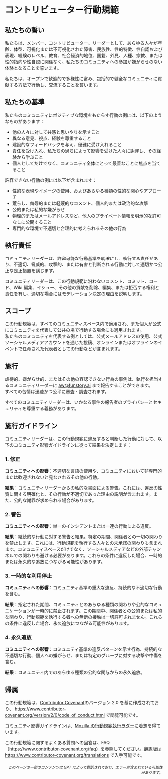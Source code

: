 # コントリビューター行動規範

## 私たちの誓い

私たちは、メンバー、コントリビューター、リーダーとして、あらゆる人々が年齢、体型、可視化または不可視化された障害、民族性、性的特徴、性自認および表現、経験のレベル、教育、社会経済的地位、国籍、外見、人種、宗教、または性的指向や性自認に関係なく、私たちのコミュニティへの参加が嫌がらせのない体験となることを誓います。

私たちは、オープンで歓迎的で多様性に富み、包括的で健全なコミュニティに貢献する方法で行動し、交流することを誓います。

## 私たちの基準

私たちのコミュニティにポジティブな環境をもたらす行動の例には、以下のようなものがあります：

* 他の人々に対して共感と思いやりを示すこと
* 異なる意見、視点、経験を尊重すること
* 建設的なフィードバックを与え、優雅に受け入れること
* 責任を受け入れ、私たちの過ちによって影響を受けた人々に謝罪し、その経験から学ぶこと
* 個人としてだけでなく、コミュニティ全体にとって最善なことに焦点を当てること

許容できない行動の例には以下が含まれます：

* 性的な表現やイメージの使用、およびあらゆる種類の性的な関心やアプローチ
* 荒らし、侮辱的または軽蔑的なコメント、個人的または政治的な攻撃
* 公的または私的な嫌がらせ
* 物理的またはメールアドレスなど、他人のプライベート情報を明示的な許可なしに公開すること
* 専門的な環境で不適切と合理的に考えられるその他の行為

## 執行責任

コミュニティリーダーは、許容可能な行動基準を明確にし、執行する責任があり、不適切、脅威的、攻撃的、または有害と判断される行動に対して適切かつ公正な是正措置を講じます。

コミュニティリーダーは、この行動規範に沿わないコメント、コミット、コード、Wiki 編集、イシュー、その他の貢献を削除、編集、または拒否する権利と責任を有し、適切な場合にはモデレーション決定の理由を説明します。

## スコープ

この行動規範は、すべてのコミュニティスペース内で適用され、また個人が公式にコミュニティを代表して公共の場で行動する場合にも適用されます。  
私たちのコミュニティを代表する例としては、公式メールアドレスの使用、公式ソーシャルメディアアカウントを通じた投稿、オンラインまたはオフラインのイベントで任命された代表者としての行動などが含まれます。

## 施行

虐待的、嫌がらせ的、またはその他の容認できない行為の事例は、執行を担当するコミュニティリーダーに aw@funstory.ai まで報告することができます。  
すべての苦情は迅速かつ公平に審査・調査されます。  

すべてのコミュニティリーダーは、いかなる事件の報告者のプライバシーとセキュリティを尊重する義務があります。

## 施行ガイドライン

コミュニティリーダーは、この行動規範に違反すると判断した行動に対して、以下のコミュニティ影響ガイドラインに従って結果を決定します：

### 1. 修正

**コミュニティへの影響**：不適切な言語の使用や、コミュニティにおいて非専門的または歓迎されないと見なされるその他の行動。

**結果**：コミュニティリーダーからの私的な書面による警告。これには、違反の性質に関する明確化と、その行動が不適切であった理由の説明が含まれます。また、公的な謝罪が求められる場合があります。

### 2. 警告

**コミュニティへの影響**：単一のインシデントまたは一連の行動による違反。

**結果**：継続的な行動に対する警告と結果。特定の期間、関係者との一切の関わりを禁止します。これには、行動規範を執行する人々との未承諾の関わりも含まれます。コミュニティスペースだけでなく、ソーシャルメディアなどの外部チャンネルでの関わりも避ける必要があります。これらの条件に違反した場合、一時的または永久的な追放につながる可能性があります。

### 3. 一時的な利用停止

**コミュニティへの影響**：コミュニティ基準の重大な違反、持続的な不適切な行動を含む。

**結果**：指定された期間、コミュニティとのあらゆる種類の関わりや公的なコミュニケーションが一時的に禁止されます。この期間中、関係者との公的または私的な関わり、行動規範を執行する者への無断の接触は一切許可されません。これらの条件に違反した場合、永久追放につながる可能性があります。

### 4. 永久追放

**コミュニティへの影響**：コミュニティ基準の違反パターンを示す行為、持続的な不適切な行動、個人への嫌がらせ、または特定のグループに対する攻撃や中傷を含む。

**結果**：コミュニティ内でのあらゆる種類の公的な関与からの永久追放。

## 帰属

この行動規範は、[Contributor Covenant][homepage]のバージョン 2.0 を基に作成されており、
https://www.contributor-covenant.org/version/2/0/code_of_conduct.html で閲覧可能です。

コミュニティ影響ガイドラインは、[Mozilla の行動規範執行ラダー](https://github.com/mozilla/diversity)に着想を得ています。

[homepage]: https://www.contributor-covenant.org

この行動規範に関するよくある質問への回答は、FAQ（https://www.contributor-covenant.org/faq）を参照してください。翻訳版は https://www.contributor-covenant.org/translations で入手可能です。

<div align="right"> 
<h6><small>このページの一部のコンテンツは GPT によって翻訳されており、エラーが含まれている可能性があります。</small></h6>